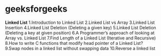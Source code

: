 # geeksforgeeks

**Linked List**
1.Introduction to Linked List
2.Linked List vs Array
3.Linked List Insertion
4.Linked List Deletion (Deleting a given key)
5.Linked List Deletion (Deleting a key at given position)
6.A Programmer’s approach of looking at Array vs. Linked List
7.Find Length of a Linked List (Iterative and Recursive)
8.How to write C functions that modify head pointer of a Linked List?
9.Swap nodes in a linked list without swapping data
10.Reverse a linked list
